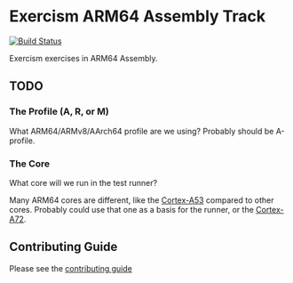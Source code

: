 # Exercism ARM64 Assembly Track

[![Build Status](https://travis-ci.org/exercism/arm64-assembly.svg?branch=master)](https://travis-ci.org/exercism/arm64-assembly)

Exercism exercises in ARM64 Assembly.

## TODO

### The Profile (A, R, or M)

What ARM64/ARMv8/AArch64 profile are we using? Probably should be A-profile.

### The Core

What core will we run in the test runner?

Many ARM64 cores are different, like the [Cortex-A53](https://www.arm.com/products/silicon-ip-cpu/cortex-a/cortex-a53) compared to other cores. Probably could use that one as a basis for the runner, or the [Cortex-A72](https://www.arm.com/products/silicon-ip-cpu/cortex-a/cortex-a72).

## Contributing Guide

Please see the [contributing guide](https://github.com/exercism/x-api/blob/master/CONTRIBUTING.md#the-exercise-data)